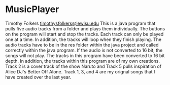 # MusicPlayer
Timothy Folkers timothysfolkers@lewisu.edu
This is a java program that pulls five audio tracks from a folder and plays them individually. The buttons on the program will start and stop the tracks. Each track can only be played one at a time. In addition, the tracks will loop when they finish playing. The audio tracks have to be in the res folder within the java project and called correctly within the java program. If the audio is not converted to 16 bit, the songs will not play. The tracks in this program have been converted to 16 bit depth. In addition, the tracks within this program are of my own creations. Track 2 is a cover track of the show Naruto and Track 5 pulls inspiration of Alice DJ's Better Off Alone. Track 1, 3, and 4 are my orignal songs that I have created over the last year.  
